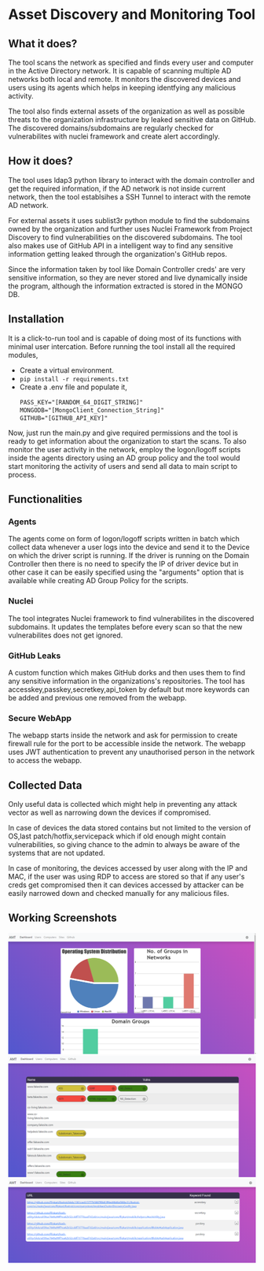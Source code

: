 # Asset Discovery and Monitoring Tool
## What it does?
The tool scans the network as specified and finds every user and computer in the Active Directory network. It is capable of scanning multiple AD networks both local and remote. It monitors the discovered devices and users using its agents which helps in keeping identfying any malicious activity.


The tool also finds external assets of the organization as well as possible threats to the organization infrastructure by leaked sensitive data on GitHub. The discovered domains/subdomains are regularly checked for vulnerabilites with nuclei framework and create alert accordingly.

## How it does?
The tool uses ldap3 python library to interact with the domain controller and get the required information, if the AD network is not inside current network, then the tool establsihes a SSH Tunnel to interact with the remote AD network.


For external assets it uses sublist3r python module to find the subdomains owned by the organization and further uses Nuclei Framework from Project Discovery to find vulnerabilities on the discovered subdomains. The tool also makes use of GitHub API in a intelligent way to find any sensitive information getting leaked through the organization's GitHub repos.  

Since the information taken by tool like Domain Controller creds' are very sensitive information, so they are never stored and live dynamically inside the program, although the information extracted is stored in the MONGO DB. 

## Installation
It is a click-to-run tool and is capable of doing most of its functions with minimal user intercation. Before running the tool install all the required modules,
*   Create a virtual environment. 
*   ```pip install -r requirements.txt```
*   Create a .env file and populate it,
    ```
    PASS_KEY="[RANDOM_64_DIGIT_STRING]"
    MONGODB="[MongoClient_Connection_String]"
    GITHUB="[GITHUB_API_KEY]"
    ```


Now, just run the main.py and give required permissions and the tool is ready to get information about the organization to start the scans.
To also monitor the user activity in the network, employ the logon/logoff scripts inside the agents directory using an AD group policy and the tool would start monitoring the activity of users and send all data to main script to process.

##  Functionalities
### Agents
The agents come on form of logon/logoff scripts written in batch which collect data whenever a user logs into the device and send it to the Device on which the driver script is running. If the driver is running on the Domain Controller then there is no need to specify the IP of driver device but in other case it can be easily specified using the "arguments" option that is available while creating AD Group Policy for the scripts.
### Nuclei
The tool integrates Nuclei framework to find vulnerabilites in the discovered subdomains. It updates the templates before every scan so that the new vulnerabilites does not get ignored.
### GitHub Leaks
A custom function which makes GitHub dorks and then uses them to find any sensitive information in the organizations's repositories. The tool has accesskey,passkey,secretkey,api_token by default but more keywords can be added and previous one removed from the webapp.
### Secure WebApp
The webapp starts inside the network and ask for permission to create firewall rule for the port to be accessible inside the network. The webapp uses JWT authentication to prevent any unauthorised person in the network to access the webapp.

## Collected Data
Only useful data is collected which might help in preventing any attack vector as well as narrowing down the devices if compromised.


In case of devices the data stored contains but not limited to the version of OS,last patch/hotfix,servicepack which if old enough might contain vulnerabilities, so giving chance to the admin to always be aware of the systems that are not updated.

In case of monitoring, the devices accessed by user along with the IP and MAC, if the user was using RDP to access are stored so that if any user's creds get compromised then it can devices accessed by attacker can be easily narrowed down and checked manually for any malicious files.
## Working Screenshots
![Dashboard](/Images/dashboard.png?raw=true)
![Sites](/Images/sites.png?raw=true)
![GitHub](/Images/github.png?raw=true)

